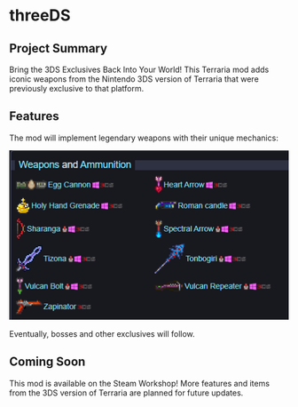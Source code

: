 # threeDS

## Project Summary

Bring the 3DS Exclusives Back Into Your World! This Terraria mod adds iconic weapons from the Nintendo 3DS version of Terraria that were previously exclusive to that platform.

## Features

The mod will implement legendary weapons with their unique mechanics:

![overview of weapons](misc/weaponoverview.png)

Eventually, bosses and other exclusives will follow.

## Coming Soon

This mod is  available on the Steam Workshop! More features and items from the 3DS version of Terraria are planned for future updates.